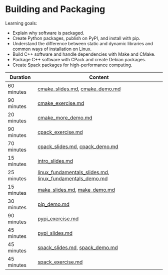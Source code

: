# Building and Packaging

Learning goals:

- Explain why software is packaged.
- Create Python packages, publish on PyPI, and install with pip.
- Understand the difference between static and dynamic libraries and common ways of installation on Linux.
- Build C++ software and handle dependencies with Make and CMake.
- Package C++ software with CPack and create Debian packages.
- Create Spack packages for high-performance computing.

| Duration | Content |
| --- | --- |
| 60 minutes | [cmake_slides.md](https://github.com/Simulation-Software-Engineering/Lecture-Material/blob/main/03_building_and_packaging/cmake_slides.md), [cmake_demo.md](https://github.com/Simulation-Software-Engineering/Lecture-Material/blob/main/03_building_and_packaging/cmake_demo.md) |
| 90 minutes | [cmake_exercise.md](https://github.com/Simulation-Software-Engineering/Lecture-Material/blob/main/03_building_and_packaging/cmake_exercise.md) |
| 20 minutes | [cmake_more_demo.md](https://github.com/Simulation-Software-Engineering/Lecture-Material/blob/main/03_building_and_packaging/cmake_more_demo.md) |
| 90 minutes | [cpack_exercise.md](https://github.com/Simulation-Software-Engineering/Lecture-Material/blob/main/03_building_and_packaging/cpack_exercise.md) |
| 70 minutes | [cpack_slides.md](https://github.com/Simulation-Software-Engineering/Lecture-Material/blob/main/03_building_and_packaging/cpack_slides.md), [cpack_demo.md](https://github.com/Simulation-Software-Engineering/Lecture-Material/blob/main/03_building_and_packaging/cpack_demo.md) |
| 15 minutes | [intro_slides.md](https://github.com/Simulation-Software-Engineering/Lecture-Material/blob/main/03_building_and_packaging/intro_slides.md) |
| 25 minutes | [linux_fundamentals_slides.md](https://github.com/Simulation-Software-Engineering/Lecture-Material/blob/main/03_building_and_packaging/linux_fundamentals_slides.md), [linux_fundamentals_demo.md](https://github.com/Simulation-Software-Engineering/Lecture-Material/blob/main/03_building_and_packaging/linux_fundamentals_demo.md) |
| 15 minutes | [make_slides.md](https://github.com/Simulation-Software-Engineering/Lecture-Material/blob/main/03_building_and_packaging/make_slides.md), [make_demo.md](https://github.com/Simulation-Software-Engineering/Lecture-Material/blob/main/03_building_and_packaging/make_demo.md) |
| 30 minutes | [pip_demo.md](https://github.com/Simulation-Software-Engineering/Lecture-Material/blob/main/03_building_and_packaging/pip_demo.md) |
| 90 minutes | [pypi_exercise.md](https://github.com/Simulation-Software-Engineering/Lecture-Material/blob/main/03_building_and_packaging/pypi_exercise.md) |
| 45 minutes | [pypi_slides.md](https://github.com/Simulation-Software-Engineering/Lecture-Material/blob/main/03_building_and_packaging/pypi_slides.md) |
| 45 minutes | [spack_slides.md](https://github.com/Simulation-Software-Engineering/Lecture-Material/blob/main/03_building_and_packaging/spack_slides.md), [spack_demo.md](https://github.com/Simulation-Software-Engineering/Lecture-Material/blob/main/03_building_and_packaging/spack_demo.md) |
| 45 minutes | [spack_exercise.md](https://github.com/Simulation-Software-Engineering/Lecture-Material/blob/main/03_building_and_packaging/spack_exercise.md) |
